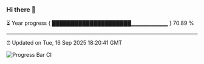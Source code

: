 ### Hi there 👋

⏳ Year progress { █████████████████████▁▁▁▁▁▁▁▁▁ } 70.89 %

---

⏰ Updated on Tue, 16 Sep 2025 18:20:41 GMT

![Progress Bar CI](https://github.com/liununu/liununu/workflows/Progress%20Bar%20CI/badge.svg)
